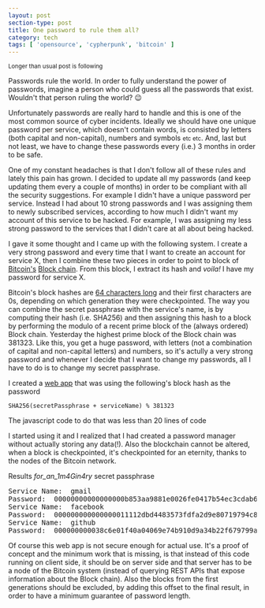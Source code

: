 ```yaml
---
layout: post
section-type: post
title: One password to rule them all?
category: tech
tags: [ 'opensource', 'cypherpunk', 'bitcoin' ]
---
```

<small>Longer than usual post is following</small>

Passwords rule the world. In order to fully understand the power of passwords, imagine
a person who could guess all the passwords that exist. Wouldn't that person ruling the world? 😉

Unfortunately passwords are really hard to handle and this is one of the most common
source of cyber incidents. Ideally we should have one unique password per service,
which doesn't contain words, is consisted by letters (both capital and non-capital), numbers and symbols <small>etc etc</small>. And, last but not least, we have to change these passwords every (i.e.) 3 months in order to be safe.

One of my constant headaches is that I don't follow all of these rules and lately this pain
has grown. I decided to update all my passwords (and keep updating them every a couple of months) in order to be compliant with all the security suggestions.
For example I didn't have a unique password per service. Instead I had about 10 strong
passwords and I was assigning them to newly subscribed services, according to how
much I didn't want my account of this service to be hacked. For example, I was assigning my
less strong password to the services that I didn't care at all about being hacked.

I gave it some thought and I came up with the following system. I create a very strong password and every time that I want to create an account for service X, then I combine
these two pieces in order to point to block of <a href="https://en.wikipedia.org/wiki/Bitcoin" target="_blank">Bitcoin's</a> <a href="https://en.wikipedia.org/wiki/Block_chain_(database)" target="_blank">Block chain</a>. From this block, I extract its hash and *voila!* I have my password for service X.

Bitcoin's block hashes are <a href="https://xkcd.com/936/" target="_blank">64 characters long</a> and their first characters are 0s, depending on which generation they were checkpointed. The way you can combine the secret passphrase with the service's name, is by computing their hash (i.e. SHA256) and then assigning this hash to a block by performing the modulo of a recent prime block of the (always ordered) Block chain. Yesterday the highest prime block of the Block chain was 381323. Like this, you get a huge password, with letters (not a combination of capital and non-capital letters) and numbers,
so it's actully a very strong password and whenever I decide that I want to change my passwords, all I have to do is to change my secret passphrase.

I created a <a href="https://panossakkos.github.io/one-passwords/" target="_blank">web app</a> that was using the following's block hash as the password

````
SHA256(secretPassphrase + serviceName) % 381323
````

The javascript code to do that was less than 20 lines of code

<script src="https://gist.github.com/PanosSakkos/363e2fbc98e0fd4eafd3.js"></script>

I started using it and I realized that I had created a password manager without actually storing any data(!). Also the blockchain cannot be altered, when a block is checkpointed, it's checkpointed for an eternity, thanks to the nodes of the Bitcoin network.

Results *for_an_1m4Gin4ry* secret passphrase

<pre style="text-align: left">
Service Name:  gmail
Password:  00000000000000000b853aa9881e0026fe0417b54ec3cdab639ce3e7ab1713cf
Service Name:  facebook
Password:  000000000000000011112dbd4483573fdfa2d9e80719794c8e2d7e273cc729f2
Service Name:  github
Password:  000000000038c6e01f40a04069e74b910d9a34b22f679799a6657f9dd49b46f2
</pre>

Of course this web app is not secure enough for actual use. It's a proof of concept and the minimum work that is missing, is that instead of this code running on client side, it should be on server side and that server has to be a node of the Bitcoin system (instead of querying REST APIs that expose information about the Block chain). Also the blocks from the first generations should be excluded, by adding this offset to the final result, in order to have a minimum guarantee of password length.
